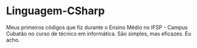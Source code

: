 # Linguagem-CSharp
Meus primeiros códigos que fiz durante o Ensino Médio no IFSP - Campus Cubatão no curso de técnico em informática. São simples, mas eficazes. Eu acho.
